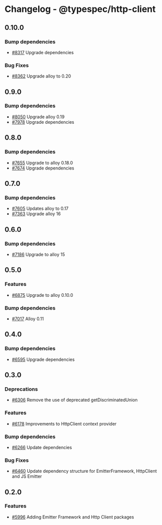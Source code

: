 # Changelog - @typespec/http-client

## 0.10.0

### Bump dependencies

- [#8317](https://github.com/microsoft/typespec/pull/8317) Upgrade dependencies

### Bug Fixes

- [#8362](https://github.com/microsoft/typespec/pull/8362) Upgrade alloy to 0.20


## 0.9.0

### Bump dependencies

- [#8050](https://github.com/microsoft/typespec/pull/8050) Upgrade alloy 0.19
- [#7978](https://github.com/microsoft/typespec/pull/7978) Upgrade dependencies

## 0.8.0

### Bump dependencies

- [#7655](https://github.com/microsoft/typespec/pull/7655) Upgrade to alloy 0.18.0
- [#7674](https://github.com/microsoft/typespec/pull/7674) Upgrade dependencies

## 0.7.0

### Bump dependencies

- [#7605](https://github.com/microsoft/typespec/pull/7605) Updates alloy to 0.17
- [#7363](https://github.com/microsoft/typespec/pull/7363) Upgrade alloy 16

## 0.6.0

### Bump dependencies

- [#7186](https://github.com/microsoft/typespec/pull/7186) Upgrade to alloy 15

## 0.5.0

### Features

- [#6875](https://github.com/microsoft/typespec/pull/6875) Upgrade to alloy 0.10.0

### Bump dependencies

- [#7017](https://github.com/microsoft/typespec/pull/7017) Alloy 0.11

## 0.4.0

### Bump dependencies

- [#6595](https://github.com/microsoft/typespec/pull/6595) Upgrade dependencies

## 0.3.0

### Deprecations

- [#6306](https://github.com/microsoft/typespec/pull/6306) Remove the use of deprecated getDiscriminatedUnion

### Features

- [#6178](https://github.com/microsoft/typespec/pull/6178) Improvements to HttpClient context provider

### Bump dependencies

- [#6266](https://github.com/microsoft/typespec/pull/6266) Update dependencies

### Bug Fixes

- [#6460](https://github.com/microsoft/typespec/pull/6460) Update dependency structure for EmitterFramework, HttpClient and JS Emitter

## 0.2.0

### Features

- [#5996](https://github.com/microsoft/typespec/pull/5996) Adding Emitter Framework and Http Client packages
